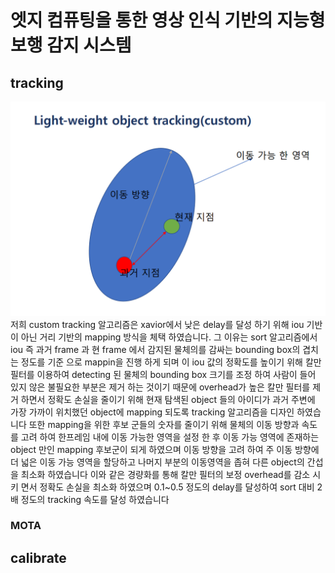 # 엣지 컴퓨팅을 통한 영상 인식 기반의 지능형 보행 감지 시스템 

## tracking
![tracking-image.png](./스크린샷(51).png)
저희 custom tracking 알고리즘은 xavior에서 낮은 delay를 달성 하기 위해 iou 기반이 아닌 거리 기반의 mapping 방식을 체택 하였습니다.
그 이유는 sort 알고리즘에서 iou 즉 과거 frame 과 현 frame 에서 감지된 물체의를 감싸는 bounding box의 겹치는 정도를 기준 으로 mappin을 진행 하게 되며
이 iou 값의 정확도를 높이기 위해 칼만 필터를 이용하여 detecting 된 물체의 bounding box 크기를 조정 하여 사람이 들어 있지 않은 불필요한 부분은 제거 하는 것이기 때문에 overhead가 높은 칼만 필터를 제거 하면서 정확도 손실을 줄이기 위해 현재 탐색된 object 들의 아이디가 과거 주변에 가장 가까이 위치했던 object에 mapping 되도록 tracking
알고리즘을 디자인 하였습니다 또한 mapping을 위한 후보 군들의 숫자를 줄이기 위해 물체의 이동 방향과 속도를 고려 하여 한프레임 내에 이동 가능한 영역을 설정 한 후
이동 가능 영역에 존재하는 object 만인 mapping 후보군이 되게 하였으며 이동 방향을 고려 하여 주 이동 방향에 더 넓은 이동 가능 영역을 할당하고 나머지 부분의 이동영역을 좁혀
다른 object의 간섭을 최소화 하였습니다 이와 같은 경량화를 통해 칼만 필터의 보정 overhead를 감소 시키  면서 정확도 손실을 최소화 하였으며 0.1~0.5 정도의 delay를 달성하여 sort 대비 2배 정도의 tracking 속도를 달성 하였습니다 

### MOTA


## calibrate

